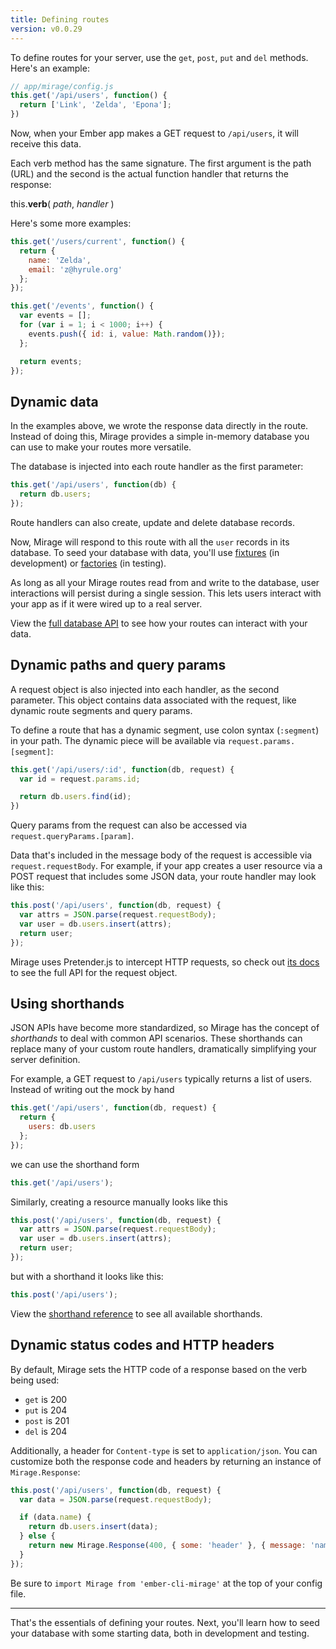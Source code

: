 ```yaml
---
title: Defining routes
version: v0.0.29
---
```


To define routes for your server, use the `get`, `post`, `put` and `del` methods. Here's an example:

```js
// app/mirage/config.js
this.get('/api/users', function() {
  return ['Link', 'Zelda', 'Epona'];
})
```

Now, when your Ember app makes a GET request to `/api/users`, it will receive this data.

Each verb method has the same signature. The first argument is the path (URL) and the second is the actual function handler that returns the response:

<p class='u-callout'>this.<strong>verb</strong>( <em>path</em>, <em>handler</em> )</p>

Here's some more examples:

```js
this.get('/users/current', function() {
  return {
    name: 'Zelda',
    email: 'z@hyrule.org'
  };
});

this.get('/events', function() {
  var events = [];
  for (var i = 1; i < 1000; i++) {
    events.push({ id: i, value: Math.random()});
  };

  return events;
});
```

## Dynamic data

In the examples above, we wrote the response data directly in the route. Instead of doing this, Mirage provides a simple in-memory database you can use to make your routes more versatile.

The database is injected into each route handler as the first parameter:

```js
this.get('/api/users', function(db) {
  return db.users;
});
```

<aside class='Docs-page__aside'>
  <p>Route handlers can also create, update and delete database records.</p>
</aside>

Now, Mirage will respond to this route with all the `user` records in its database. To seed your database with data, you'll use [fixtures]() (in development) or [factories]() (in testing).

As long as all your Mirage routes read from and write to the database, user interactions will persist during a single session. This lets users interact with your app as if it were wired up to a real server.

View the [full database API](../database) to see how your routes can interact with your data.

## Dynamic paths and query params

A request object is also injected into each handler, as the second parameter. This object contains data associated with the request, like dynamic route segments and query params.

To define a route that has a dynamic segment, use colon syntax (`:segment`) in your path. The dynamic piece will be available via `request.params.[segment]`:

```js
this.get('/api/users/:id', function(db, request) {
  var id = request.params.id;

  return db.users.find(id);
})
```

Query params from the request can also be accessed via `request.queryParams.[param]`.

Data that's included in the message body of the request is accessible via `request.requestBody`. For example, if your app creates a user resource via a POST request that includes some JSON data, your route handler may look like this:

```js
this.post('/api/users', function(db, request) {
  var attrs = JSON.parse(request.requestBody);
  var user = db.users.insert(attrs);
  return user;
});
```

Mirage uses Pretender.js to intercept HTTP requests, so check out [its docs]() to see the full API for the request object.

## Using shorthands

JSON APIs have become more standardized, so Mirage has the concept of *shorthands* to deal with common API scenarios. These shorthands can replace many of your custom route handlers, dramatically simplifying your server definition.

For example, a GET request to `/api/users` typically returns a list of users. Instead of writing out the mock by hand

```js
this.get('/api/users', function(db, request) {
  return {
    users: db.users
  };
});
```

we can use the shorthand form

```js
this.get('/api/users');
```

Similarly, creating a resource manually looks like this

```js
this.post('/api/users', function(db, request) {
  var attrs = JSON.parse(request.requestBody);
  var user = db.users.insert(attrs);
  return user;
});
```

but with a shorthand it looks like this:

```js
this.post('/api/users');
```

View the [shorthand reference](../shorthands) to see all available shorthands.


## Dynamic status codes and HTTP headers

By default, Mirage sets the HTTP code of a response based on the verb being used:

  - `get` is 200
  - `put` is 204
  - `post` is 201
  - `del` is 204

Additionally, a header for `Content-type` is set to `application/json`. You can customize both the response code and headers by returning an instance of `Mirage.Response`:

```js
this.post('/api/users', function(db, request) {
  var data = JSON.parse(request.requestBody);

  if (data.name) {
    return db.users.insert(data);
  } else {
    return new Mirage.Response(400, { some: 'header' }, { message: 'name cannot be blank' });
  }
});
```
Be sure to `import Mirage from 'ember-cli-mirage'` at the top of your config file.

---

That's the essentials of defining your routes. Next, you'll learn how to seed your database with some starting data, both in development and testing.
